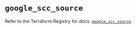 # `google_scc_source`

Refer to the Terraform Registry for docs: [`google_scc_source`](https://registry.terraform.io/providers/hashicorp/google-beta/5.28.0/docs/resources/google_scc_source).
